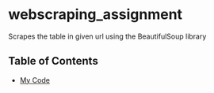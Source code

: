 # webscraping_assignment
Scrapes the table in given url using the BeautifulSoup library

## Table of Contents

- [My Code](URL)

